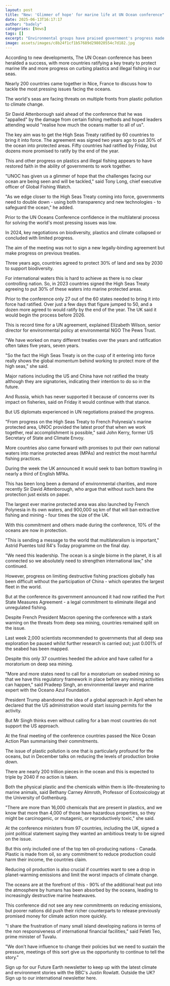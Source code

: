 ```yaml
---
layout: post
title: "New: 'Glimmer of hope' for marine life at UN Ocean conference"
date: 2025-06-13T16:17:17
author: "badely"
categories: [News]
tags: []
excerpt: "Environmental groups have praised government's progress made on marine protection at the UN meeting"
image: assets/images/c8b24f1cf1b57689d298020554c7d182.jpg
---
```


According to new developments, The UN Ocean conference has been heralded a success, with more countries ratifying a key treaty to protect marine life and more progress on curbing plastics and illegal fishing in our seas.

Nearly 200 countries came together in Nice, France to discuss how to tackle the most pressing issues facing the oceans. 

The world's seas are facing threats on multiple fronts from plastic pollution to climate change. 

Sir David Attenborough said ahead of the conference that he was "appalled" by the damage from certain fishing methods and hoped leaders attending would "realise how much the oceans matter to all of us".

The key aim was to get the High Seas Treaty ratified by 60 countries to bring it into force. The agreement was signed two years ago to put 30% of the ocean into protected areas. Fifty countries had ratified by Friday, but dozens more promised to ratify by the end of the year. 

This and other progress on plastics and illegal fishing appears to have restored faith in the ability of governments to work together.

"UNOC has given us a glimmer of hope that the challenges facing our ocean are being seen and will be tackled," said Tony Long, chief executive officer of Global Fishing Watch.

"As we edge closer to the High Seas Treaty coming into force, governments need to double down - using both transparency and new technologies - to safeguard the ocean," he added.

Prior to the UN Oceans Conference confidence in the multilateral process for solving the world's most pressing issues was low.

In 2024, key negotiations on biodiversity, plastics and climate collapsed or concluded with limited progress.

The aim of the meeting was not to sign a new legally-binding agreement but make progress on previous treaties.

Three years ago, countries agreed to protect 30% of land and sea by 2030 to support biodiversity.

For international waters this is hard to achieve as there is no clear controlling nation. So, in 2023 countries signed the High Seas Treaty agreeing to put 30% of these waters into marine protected areas.

Prior to the conference only 27 out of the 60 states needed to bring it into force had ratified. Over just a few days that figure jumped to 50, and a dozen more agreed to would ratify by the end of the year. The UK said it would begin the process before 2026.

This is record time for a UN agreement, explained Elizabeth Wilson, senior director for environmental policy at environmental NGO The Pews Trust.

"We have worked on many different treaties over the years and ratification often takes five years, seven years. 

"So the fact the High Seas Treaty is on the cusp of it entering into force really shows the global momentum behind working to protect more of the high seas," she said.

Major nations including the US and China have not ratified the treaty although they are signatories, indicating their intention to do so in the future.

And Russia, which has never supported it because of concerns over its impact on fisheries, said on Friday it would continue with that stance.

But US diplomats experienced in UN negotiations praised the progress.

"From progress on the High Seas Treaty to French Polynesia's marine protected area, UNOC provided the latest proof that when we work together, real accomplishment is possible," said John Kerry, former US Secretary of State and Climate Envoy.

More countries also came forward with promises to put their own national waters into marine protected areas (MPAs) and restrict the most harmful fishing practices.

During the week the UK announced it would seek to ban bottom trawling in nearly a third of English MPAs. 

This has been long been a demand of environmental charities, and more recently Sir David Attenborough, who argue that without such bans the protection just exists on paper.

The largest ever marine protected area was also launched by French Polynesia in its own waters, and 900,000 sq km of that will ban extractive fishing and mining - four times the size of the UK.

With this commitment and others made during the conference, 10% of the oceans are now in protection. 

"This is sending a message to the world that multilateralism is important," Astrid Puentes told R4's Today programme on the final day. 

"We need this leadership. The ocean is a single biome in the planet, it is all connected so we absolutely need to strengthen international law," she continued.

However, progress on limiting destructive fishing practices globally has been difficult without the participation of China - which operates the largest fleet in the world.

But at the conference its government announced it had now ratified the Port State Measures Agreement - a legal commitment to eliminate illegal and unregulated fishing.

Despite French President Macron opening the conference with a stark warning on the threats from deep sea mining, countries remained split on the issue.

Last week 2,000 scientists recommended to governments that all deep sea exploration be paused whilst further research is carried out; just 0.001% of the seabed has been mapped.

Despite this only 37 countries heeded the advice and have called for a moratorium on deep sea mining. 

"More and more states need to call for a moratorium on seabed mining so that we have this regulatory framework in place before any mining activities can happen," said Pradeep Singh, an environmental lawyer and marine expert with the Oceano Azul Foundation.

President Trump abandoned the idea of a global approach in April when he declared that the US administration would start issuing permits for the activity. 

But Mr Singh thinks even without calling for a ban most countries do not support the US approach. 

At the final meeting of the conference countries passed the Nice Ocean Action Plan summarising their commitments. 

The issue of plastic pollution is one that is particularly profound for the oceans, but in December talks on reducing the levels of production broke down.

There are nearly 200 trillion pieces in the ocean and this is expected to triple by 2040 if no action is taken.

Both the physical plastic and the chemicals within them is life-threatening to marine animals, said Bethany Carney Almroth, Professor of Ecotoxicology at the University of Gothenburg.

"There are more than 16,000 chemicals that are present in plastics, and we know that more than 4,000 of those have hazardous properties, so they might be carcinogenic, or mutagenic, or reproductively toxic," she said. 

At the conference ministers from 97 countries, including the UK, signed a joint political statement saying they wanted an ambitious treaty to be signed on the issue.

But this only included one of the top ten oil-producing nations - Canada. Plastic is made from oil, so any commitment to reduce production could harm their income, the countries claim.

Reducing oil production is also crucial if countries want to see a drop in planet-warming emissions and limit the worst impacts of climate change.

The oceans are at the forefront of this - 90% of the additional heat put into the atmosphere by humans has been absorbed by the oceans, leading to increasingly destructive marine heatwaves.

This conference did not see any new commitments on reducing emissions, but poorer nations did push their richer counterparts to release previously promised money for climate action more quickly.

"I share the frustration of many small island developing nations in terms of the non responsiveness of international financial facilities," said Feleti Teo, prime minister of Tuvalu.

"We don't have influence to change their policies but we need to sustain the pressure, meetings of this sort give us the opportunity to continue to tell the story." 

Sign up for our Future Earth newsletter to keep up with the latest climate and environment stories with the BBC's Justin Rowlatt. Outside the UK? Sign up to our international newsletter here.

